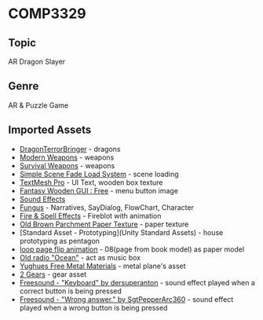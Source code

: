 # COMP3329

## Topic
AR Dragon Slayer

## Genre
AR & Puzzle Game

## Imported Assets
* [DragonTerrorBringer](https://assetstore.unity.com/packages/3d/characters/creatures/dragon-the-terror-bringer-pbr-77121) - dragons
* [Modern Weapons](http://devassets.com/assets/modern-weapons/) - weapons
* [Survival Weapons](http://devassets.com/assets/survival-weapons/) - weapons
* [Simple Scene Fade Load System](https://assetstore.unity.com/packages/tools/gui/simple-fade-scene-transition-system-81753) - scene loading
* [TextMesh Pro](https://assetstore.unity.com/packages/essentials/beta-projects/textmesh-pro-84126) - UI Text, wooden box texture
* [Fantasy Wooden GUI : Free](https://assetstore.unity.com/packages/2d/gui/fantasy-wooden-gui-free-103811) - menu button image
* [Sound Effects](https://freesound.org/)
* [Fungus](https://assetstore.unity.com/packages/templates/systems/fungus-34184) - Narratives, SayDialog, FlowChart, Character
* [Fire & Spell Effects](https://assetstore.unity.com/packages/vfx/particles/fire-explosions/fire-spell-effects-36825) - Fireblot with animation
* [Old Brown Parchment Paper Texture](http://www.myfreetextures.com/free-old-brown-vintage-parchment-paper-texture/) - paper texture
* [Standard Asset - Prototyping](Unity Standard Assets) - house prototyping as pentagon
* [loop page flip animation](https://www.turbosquid.com/3d-models/free-max-model-morph-loop-page-flip/446100) - 08(page from book model) as paper model
* [Old radio "Ocean"](https://assetstore.unity.com/packages/3d/props/interior/old-radio-72923) - act as music box
* [Yughues Free Metal Materials](https://assetstore.unity.com/packages/2d/textures-materials/metals/yughues-free-metal-materials-12949) - metal plane's asset
* [2 Gears](https://www.turbosquid.com/3d-models/free-3ds-mode-2-gears/643650) - gear asset
* [Freesound - "Keyboard" by dersuperanton](https://freesound.org/people/dersuperanton/sounds/166691/) - sound effect played when a correct button is being pressed
* [Freesound - "Wrong answer." by SgtPepperArc360](https://freesound.org/people/SgtPepperArc360/sounds/341732/) - sound effect played when a wrong button is being pressed